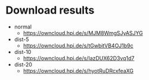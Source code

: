 # Download results 
- normal
  - https://owncloud.hpi.de/s/MJM8WmgSJyASJYG
- dist-5
  - https://owncloud.hpi.de/s/tGwbitVB4OJ1b9c
- dist-10
    - https://owncloud.hpi.de/s/IazDUX62D3vq1d7
- dist-20
  - https://owncloud.hpi.de/s/hyotRuDRcxfeaXG